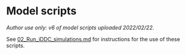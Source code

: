 # Model scripts

*Author use only: v6 of model scripts uploaded 2022/02/22.*

See [02_Run_iDDC_simulations.md](https://github.com/jordanbemmels/kiwi-iDDC/blob/main/02_Run_iDDC_simulations.md) for instructions for the use of these scripts.
